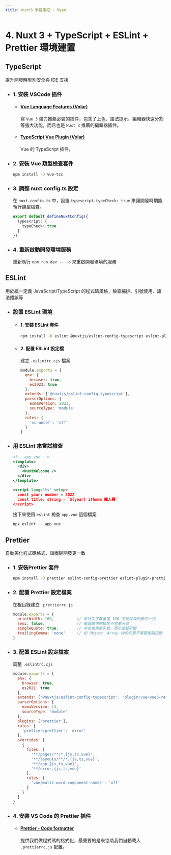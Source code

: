 ```yaml
---
title: Nuxt3 學習筆記 - Ryan
---
```


# 4. Nuxt 3 + TypeScript + ESLint + Prettier 環境建置
## TypeScript
  提升開發時型別安全與 IDE 支援
  - ### 1. 安裝 VSCode 插件
    - #### [Vue Language Features (Volar)](https://marketplace.visualstudio.com/items?itemName=Vue.volar)
      寫 `Vue 3` 強力推薦必裝的插件，包含了上色、語法提示、編輯器快速分割等強大功能，而且也是 `Nuxt 3` 推薦的編輯器插件。
    - #### [TypeScript Vue Plugin (Volar)](https://marketplace.visualstudio.com/items?itemName=Vue.vscode-typescript-vue-plugin)
      Vue 的 TypeScript 插件。

  - ### 2. 安裝 Vue 類型檢查套件
    ```sh
    npm install -D vue-tsc
    ```

  - ### 3. 調整 nuxt.config.ts 設定
    在 `nuxt.config.ts` 中，設置 `typescript.typeCheck: true` 來讓開發時期能執行類型檢查。
    ```ts
    export default defineNuxtConfig({
      typescript: {
        typeCheck: true
      }
    })
    ```

  - ### 4. 重新啟動開發環境服務
    重新執行 `npm run dev -- -o` 來重啟開發環境的服務

## ESLint
  用於統一定義 JavaScript/TypeScript 的程式碼風格，檢查縮排、引號使用、語法錯誤等 
  - ### 設置 ESLint 環境
    - #### 1. 安裝 ESLint 套件
      ```sh
      npm install -D eslint @nuxtjs/eslint-config-typescript eslint-plugin-vue
      ```

    - #### 2. 配置 ESLint 設定檔
      建立 `.eslintrc.cjs` 檔案
      ```js
      module.exports = {
        env: {
          browser: true,
          es2023: true
        },
        extends: ['@nuxtjs/eslint-config-typescript'],
        parserOptions: {
          ecmaVersion: 2023,
          sourceType: 'module'
        },
        rules: {
          'no-undef': 'off'
        }
      }
      ```

  - ### 用 ESLint 來嘗試檢查
    ```xml
    <!-- app.vue -->
    <template>
      <div>
        <NuxtWelcome />
      </div>
    </template>

    <script lang="ts" setup>
      const year: number = 2022
      const title: string = `${year} iThome 鐵人賽`
    </script>
    ```

    接下來使用 `eslint` 檢查 `app.vue` 這個檔案
    ```sh
    npx eslint -- app.vue
    ```

## Prettier
  自動美化程式碼格式，讓團隊開發更一致

  - ### 1. 安裝Prettier 套件
    ```sh
    npm install -D prettier eslint-config-prettier eslint-plugin-prettier
    ```

  - ### 2. 配置 Prettier 設定檔案
    在根目錄建立 `.prettierrc.js`
    ```js
    module.exports = {
      printWidth: 100,          // 每行文字數量達 100 字元就換到新的一行
      semi: false,              // 每個語句的結尾不需要分號
      singleQuote: true,        // 字串使用單引號，而不是雙引號
      trailingComma: 'none'     // 如 Object、Array 內的元素不需要尾隨逗號
    }
    ```

  - ### 3. 配置 ESLint 設定檔案
    調整 `.eslintrc.cjs`
    ```js
    module.exports = {
      env: {
        browser: true,
        es2021: true
      },
      extends: ['@nuxtjs/eslint-config-typescript', 'plugin:vue/vue3-recommended', 'prettier'],
      parserOptions: {
        ecmaVersion: 13,
        sourceType: 'module'
      },
      plugins: ['prettier'],
      rules: {
        'prettier/prettier': 'error'
      },
      overrides: [
        {
          files: [
            '**/pages/**/*.{js,ts,vue}',
            '**/layouts/**/*.{js,ts,vue}',
            '**/app.{js,ts,vue}',
            '**/error.{js,ts,vue}'
          ],
          rules: {
            'vue/multi-word-component-names': 'off'
          }
        }
      ]
    }
    ```

  - ### 4. 安裝 VS Code 的 Prettier 插件
    - #### [Prettier - Code formatter](https://marketplace.visualstudio.com/items?itemName=esbenp.prettier-vscode)
      提供我們做程式碼的格式化，最重要的是來協助我們自動載入 `.prettierrc.js` 配置。